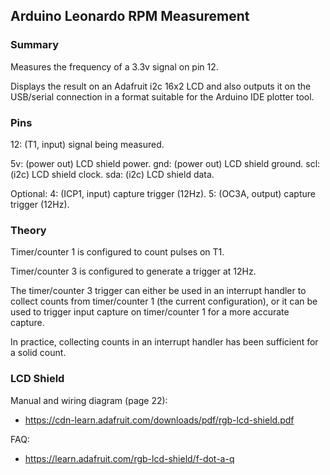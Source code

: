 ## Arduino Leonardo RPM Measurement

### Summary

Measures the frequency of a 3.3v signal on pin 12.

Displays the result on an Adafruit i2c 16x2 LCD and also outputs it on the
USB/serial connection in a format suitable for the Arduino IDE plotter tool.

### Pins

12: (T1, input) signal being measured.

5v: (power out) LCD shield power.
gnd: (power out) LCD shield ground.
scl: (i2c) LCD shield clock.
sda: (i2c) LCD shield data.

Optional:
4: (ICP1, input) capture trigger (12Hz).
5: (OC3A, output) capture trigger (12Hz).

### Theory

Timer/counter 1 is configured to count pulses on T1.

Timer/counter 3 is configured to generate a trigger at 12Hz.

The timer/counter 3 trigger can either be used in an interrupt handler to collect
counts from timer/counter 1 (the current configuration), or it can be used to
trigger input capture on timer/counter 1 for a more accurate capture.

In practice, collecting counts in an interrupt handler has been sufficient for
a solid count.

### LCD Shield

Manual and wiring diagram (page 22):

* https://cdn-learn.adafruit.com/downloads/pdf/rgb-lcd-shield.pdf

FAQ:

* https://learn.adafruit.com/rgb-lcd-shield/f-dot-a-q
